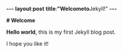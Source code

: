 **---**
**layout**:**post**
**title**:**"**Welcome**to**Jekyll!"
**---**

**# Welcome**

****Hello world****, this is my first Jekyll blog post.

I hope you like it!
